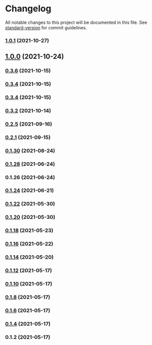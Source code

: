 # Changelog

All notable changes to this project will be documented in this file. See [standard-version](https://github.com/conventional-changelog/standard-version) for commit guidelines.

### [1.0.1](https://github.com/mtranter/funamots/compare/v1.0.0-RC3...v1.0.1) (2021-10-27)

## [1.0.0](https://github.com/mtranter/funamots/compare/v0.3.2...v1.0.0) (2021-10-24)

### [0.3.6](https://github.com/mtranter/funamots/compare/v0.3.2...v0.3.6) (2021-10-15)

### [0.3.4](https://github.com/mtranter/funamots/compare/v0.3.2...v0.3.4) (2021-10-15)

### [0.3.4](https://github.com/mtranter/funamots/compare/v0.3.2...v0.3.4) (2021-10-15)

### [0.3.2](https://github.com/mtranter/funamots/compare/v0.2.5...v0.3.2) (2021-10-14)

### [0.2.5](https://github.com/mtranter/funamots/compare/v0.2.1...v0.2.5) (2021-09-16)

### [0.2.1](https://github.com/mtranter/funamots/compare/v0.1.30...v0.2.1) (2021-09-15)

### [0.1.30](https://github.com/mtranter/funamots/compare/v0.1.28...v0.1.30) (2021-08-24)

### [0.1.28](https://github.com/mtranter/funamots/compare/v0.1.26...v0.1.28) (2021-06-24)

### 0.1.26 (2021-06-24)

### [0.1.24](https://github.com/mtranter/funamots/compare/v0.1.22...v0.1.24) (2021-06-21)

### [0.1.22](https://github.com/mtranter/funamots/compare/v0.1.20...v0.1.22) (2021-05-30)

### [0.1.20](https://github.com/mtranter/funamots/compare/v0.1.18...v0.1.20) (2021-05-30)

### [0.1.18](https://github.com/mtranter/funamots/compare/v0.1.16...v0.1.18) (2021-05-23)

### [0.1.16](https://github.com/mtranter/funamots/compare/v0.1.10...v0.1.16) (2021-05-22)

### [0.1.14](https://github.com/mtranter/funamots/compare/v0.1.10...v0.1.14) (2021-05-20)

### [0.1.12](https://github.com/mtranter/funamots/compare/v0.1.10...v0.1.12) (2021-05-17)

### [0.1.10](https://github.com/mtranter/funamots/compare/v0.1.7...v0.1.10) (2021-05-17)

### [0.1.8](https://github.com/mtranter/funamots/compare/v0.1.6...v0.1.8) (2021-05-17)

### [0.1.6](https://github.com/mtranter/funamots/compare/v0.1.4...v0.1.6) (2021-05-17)

### [0.1.4](https://github.com/mtranter/funamots/compare/v0.1.2...v0.1.4) (2021-05-17)

### 0.1.2 (2021-05-17)
